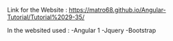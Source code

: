 Link for the Website :  https://matro68.github.io/Angular-Tutorial/Tutorial%2029-35/

In the websited used : 
-Angular 1
-Jquery
-Bootstrap 